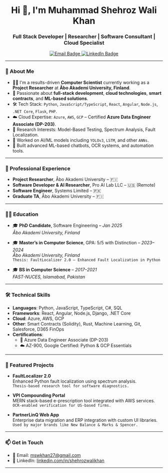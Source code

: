 <h1 align="center">Hi 👋, I'm Muhammad Shehroz Wali Khan</h1>
<h3 align="center">Full Stack Developer | Researcher | Software Consultant | Cloud Specialist</h3>

<p align="center">
  <a href="mailto:mswkhan27@gmail.com">
    <img src="https://img.shields.io/badge/email-mswkhan27@gmail.com-red?style=for-the-badge&logo=gmail&logoColor=white" alt="Email Badge"/>
  </a>
  <a href="https://www.linkedin.com/in/shehrozwalikhan/" target="_blank">
    <img src="https://img.shields.io/badge/linkedin-Shehroz%20Wali%20Khan-blue?style=for-the-badge&logo=linkedin&logoColor=white" alt="LinkedIn Badge"/>
  </a>
</p>

---

### 🚀 About Me

- 👨‍💻 I'm a results-driven **Computer Scientist** currently working as a **Project Researcher** at **Åbo Akademi University, Finland**.
- 🧠 Passionate about **full-stack development**, **cloud technologies**, **smart contracts**, and **ML-based solutions**.
- 🛠️ Tech Stack: `Python`, `JavaScript/TypeScript`, `React`, `Angular`, `Node.js`, `.NET Core`, `Flask`, `PHP`.
- ☁️ Cloud Expertise: `Azure`, `AWS`, `GCP` – Certified **Azure Data Engineer Associate (DP-203)**.
- 🧪 Research Interests: Model-Based Testing, Spectrum Analysis, Fault Localization.
- 🧠 Worked on AI/ML models including `YOLOv3`, `LSTM`, and other `ANNs`.
- 🤖 Built advanced ML-based chatbots, OCR systems, and automation tools.

---

### 💼 Professional Experience

- **Project Researcher**, Åbo Akademi University – 🇫🇮
- **Software Developer & AI Researcher**, Pro AI Lab LLC – 🇺🇸 (Remote)
- **Software Engineer**, Systems Limited – 🇵🇰
- **Graduate TA**, Åbo Akademi University – 🇫🇮

---

### 🧑‍🎓 Education

- 🎓 **PhD Candidate**, Software Engineering – *Jan 2025*  
  *Åbo Akademi University, Finland*

- 🎓 **Master’s in Computer Science**, GPA: 5/5 with Distinction – *2023–2024*  
  *Åbo Akademi University, Finland*  
  `Thesis: FaultLocalizer 2.0 – Enhanced Fault Localization in Python`

- 🎓 **BS in Computer Science** – *2017–2021*  
  *FAST-NUCES, Islamabad, Pakistan*

---

### 🛠️ Technical Skills

- **Languages**: Python, JavaScript, TypeScript, C#, SQL  
- **Frameworks**: React, Angular, Node.js, Django, .NET Core  
- **Cloud**: Azure, AWS, GCP  
- **Other**: Smart Contracts (Solidity), Rust, Machine Learning, Git, Salesforce, D365 FinOps  
- **Certifications**:  
  - 🏅 Azure Data Engineer Associate (DP-203)  
  - ☁️ AZ-900, Google Certified: Python & GCP Essentials

---

### 📌 Featured Projects

- **FaultLocalizer 2.0**  
  Enhanced Python fault localization using spectrum analysis.  
  `Thesis-based research tool for software diagnostics.`

- **VPI Compounding Portal**  
  MERN stack-based e-prescription tool integrated with AWS services.  
  `OCR-enabled verification for US-based firms.`

- **PartnerLinQ Web App**  
  Enterprise data migration and ERP integration with custom UI libraries.  
  `Used by major brands like New Balance & Marks & Spencer.`

---

### 📫 Get in Touch

- 📧 Email: [mswkhan27@gmail.com](mailto:mswkhan27@gmail.com)
- 💼 LinkedIn: [linkedin.com/in/shehrozwalikhan](https://www.linkedin.com/in/shehrozwalikhan)

---

<!---
mswkhan27/mswkhan27 is a ✨ special ✨ repository because its `README.md` (this file) appears on your GitHub profile.
You can click the Preview link to take a look at your changes.
--->
